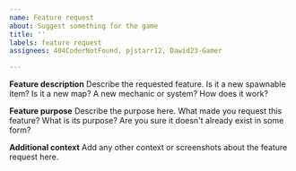 ```yaml
---
name: Feature request
about: Suggest something for the game
title: ''
labels: feature request
assignees: 404CoderNotFound, pjstarr12, Dawid23-Gamer

---
```


**Feature description**
Describe the requested feature. Is it a new spawnable item? Is it a new map? A new mechanic or system? How does it work?

**Feature purpose**
Describe the purpose here. What made you request this feature? What is its purpose? Are you sure it doesn't already exist in some form?

**Additional context**
Add any other context or screenshots about the feature request here.
